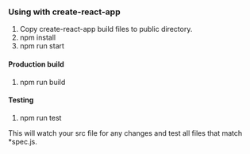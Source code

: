 ### Using with create-react-app
1. Copy create-react-app build files to public directory.
2. npm install
3. npm run start

#### Production build
1. npm run build

#### Testing
1. npm run test

This will watch your src file for any changes and test all files that match *spec.js.